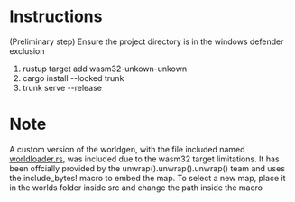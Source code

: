 <h1>Instructions</h1>
<p>(Preliminary step) Ensure the project directory is in the windows defender exclusion</p>
<ol>
  <li>rustup target add wasm32-unkown-unkown</li>
  <li>cargo install --locked trunk</li>
  <li>trunk serve --release</li>
</ol>

<h1>Note</h1>
<p>A custom version of the worldgen, with the file included named <a href="src/worldloader.rs">worldloader.rs</a>, was included due to the wasm32 target limitations. It has been offcially provided by the unwrap().unwrap().unwrap() team and uses the include_bytes! macro to embed the map. To select a new map, place it in the worlds folder inside src and change the path inside the macro</p>
